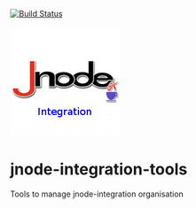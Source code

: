 [![Build Status](https://travis-ci.org/jnode-integration/jnode-integration-tools.svg?branch=master)](https://travis-ci.org/jnode-integration/jnode-integration-tools)


![](https://raw.githubusercontent.com/jnode-integration/jnode-integration-tools/master/logo.png)

# jnode-integration-tools
Tools to manage jnode-integration organisation
